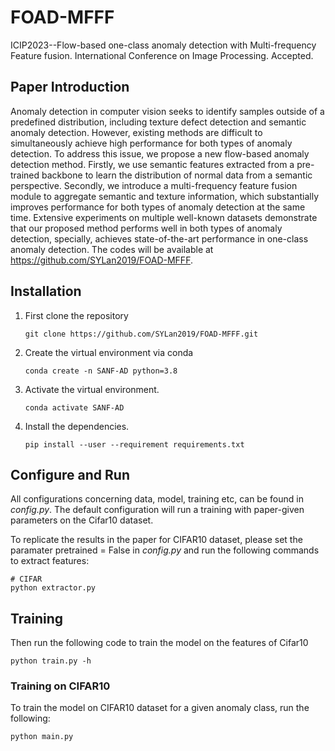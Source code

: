 # FOAD-MFFF
ICIP2023--Flow-based one-class anomaly detection with Multi-frequency Feature fusion. International Conference on Image Processing. 
Accepted.


## Paper Introduction
Anomaly detection in computer vision seeks to identify samples outside of a predefined distribution, including texture defect detection and semantic anomaly detection. However, existing methods are difficult to simultaneously achieve high performance for both types of anomaly detection. To address this issue, we propose a new flow-based anomaly detection method. Firstly, we use semantic features extracted from a pre-trained backbone to learn the distribution of normal data from a semantic perspective. Secondly, we introduce a multi-frequency feature fusion module to aggregate semantic and texture information, which substantially improves performance for both types of anomaly detection at the same time. Extensive experiments on multiple well-known datasets demonstrate that our proposed method performs well in both types of anomaly detection, specially, achieves state-of-the-art performance in one-class anomaly detection. The codes will be available at https://github.com/SYLan2019/FOAD-MFFF.

## Installation

1. First clone the repository
   ```
   git clone https://github.com/SYLan2019/FOAD-MFFF.git
   ```
2. Create the virtual environment via conda
    ```
    conda create -n SANF-AD python=3.8
    ```
3. Activate the virtual environment.
    ```
    conda activate SANF-AD
    ```
4. Install the dependencies.
   ```
   pip install --user --requirement requirements.txt
   ```
   
## Configure and Run
All configurations concerning data, model, training etc, can be found in _config.py_. The default configuration will run a training with paper-given parameters on the Cifar10 dataset.

To replicate the results in the paper for CIFAR10  dataset, please set the paramater pretrained = False in _config.py_ and run the following commands to extract features:

``` shell
# CIFAR
python extractor.py
```

## Training
Then run the following code to train the model on the features of Cifar10
```
python train.py -h
```

### Training on CIFAR10
To train the model on CIFAR10 dataset for a given anomaly class, run the following:
``` 
python main.py 
```

